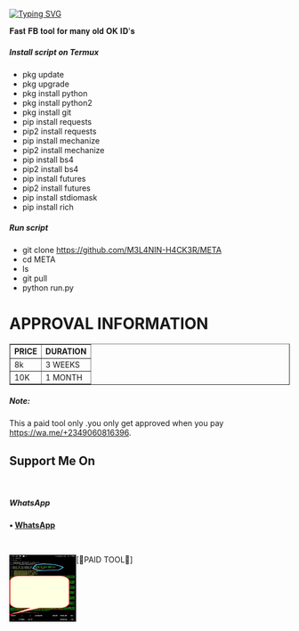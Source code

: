 [![Typing SVG](https://readme-typing-svg.herokuapp.com?color=D90000&lines=WELCOME+TO+MELANIN's+FB+TOOL)](https://git.io/typing-svg)



𝐅𝐚𝐬𝐭 𝐅𝐁 𝐭𝐨𝐨𝐥 𝐟𝐨𝐫 𝐦𝐚𝐧𝐲 𝐨𝐥𝐝 𝐎𝐊 𝐈𝐃'𝐬



##### Install script on Termux
* pkg update
* pkg upgrade
* pkg install python
* pkg install python2
* pkg install git
* pip install requests
* pip2 install requests
* pip install mechanize
* pip2 install mechanize
* pip install bs4
* pip2 install bs4
* pip install futures
* pip2 install futures
* pip install stdiomask
* pip install rich
##### Run script
* git clone https://github.com/M3L4NIN-H4CK3R/META
* cd META
* ls
* git pull
* python run.py

# APPROVAL INFORMATION
<table border="1">
<tr>
<th>PRICE</th>
<th>DURATION</th>
</tr>
<tr>
<td>8k</td>
<td>3 WEEKS</td>
</tr>
<tr>
<td>10K</td>
<td>1 MONTH</td>
</tr>
</table>

##### Note:
This a paid tool only .you only get approved when you pay
https://wa.me/+2349060816396.




 ## Support Me On

</br>

##### WhatsApp

<b>• [WhatsApp](https://api.whatsapp.com/send?phone=+2349060816396text=Melanin)</b>

<br>

 [🔐PAID TOOL🔐]
<img src="https://github.com/M3L4NIN-H4CK3R/META/blob/main/IMG-20220614-WA0140.jpg" width="120" height="120" align="left">
<center>
